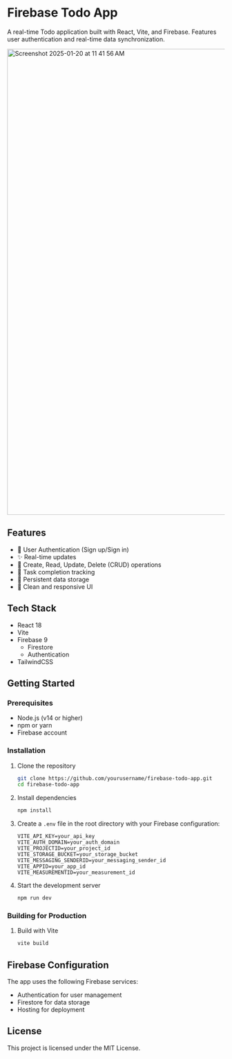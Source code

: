 # Firebase Todo App

A real-time Todo application built with React, Vite, and Firebase. Features user authentication and real-time data synchronization.

<img width="1080" alt="Screenshot 2025-01-20 at 11 41 56 AM" src="https://github.com/user-attachments/assets/1d2230d5-bc99-4f5e-90f5-d86c9582c327" />

## Features

- 🔐 User Authentication (Sign up/Sign in)
- ✨ Real-time updates
- 📝 Create, Read, Update, Delete (CRUD) operations
- 🎯 Task completion tracking
- 💾 Persistent data storage
- 🎨 Clean and responsive UI

## Tech Stack

- React 18
- Vite
- Firebase 9
  - Firestore
  - Authentication
- TailwindCSS

## Getting Started

### Prerequisites

- Node.js (v14 or higher)
- npm or yarn
- Firebase account

### Installation

1. Clone the repository
    ```bash
    git clone https://github.com/yourusername/firebase-todo-app.git
    cd firebase-todo-app
    ```

2. Install dependencies
    ```bash
    npm install
    ```

3. Create a `.env` file in the root directory with your Firebase configuration:
    ```env
    VITE_API_KEY=your_api_key
    VITE_AUTH_DOMAIN=your_auth_domain
    VITE_PROJECTID=your_project_id
    VITE_STORAGE_BUCKET=your_storage_bucket
    VITE_MESSAGING_SENDERID=your_messaging_sender_id
    VITE_APPID=your_app_id
    VITE_MEASUREMENTID=your_measurement_id
    ```

4. Start the development server
    ```bash
    npm run dev
    ```

### Building for Production

1. Build with Vite
    ```bash
    vite build
    ```

## Firebase Configuration

The app uses the following Firebase services:
- Authentication for user management
- Firestore for data storage
- Hosting for deployment

## License
This project is licensed under the MIT License.
